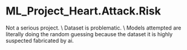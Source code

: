 # ML_Project_Heart.Attack.Risk

Not a serious project. \\
Dataset is problematic. \\
Models attempted are literally doing the random guessing because the dataset it is highly suspected fabricated by ai. 

